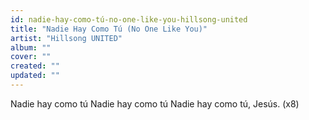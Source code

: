 ```yaml
---
id: nadie-hay-como-tú-no-one-like-you-hillsong-united
title: "Nadie Hay Como Tú (No One Like You)"
artist: "Hillsong UNITED"
album: ""
cover: ""
created: ""
updated: ""
---
```


Nadie hay como tú
Nadie hay como tú
Nadie hay como tú, Jesús. (x8)